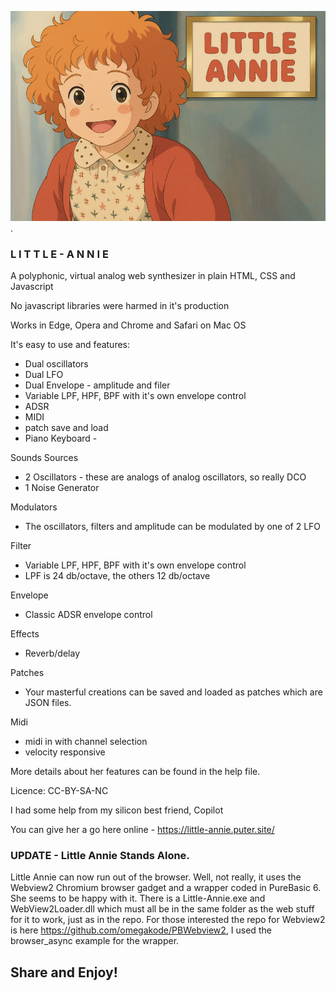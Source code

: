 
![Example Image](little-annie.jpg).

### L I T T L E -  A N N I E

A polyphonic, virtual analog web synthesizer in plain HTML, CSS and Javascript

No javascript libraries were harmed in it's production

Works in Edge, Opera and Chrome and Safari on Mac OS

It's easy to use and features: 
- Dual oscillators 
- Dual LFO
- Dual Envelope - amplitude and filer 
- Variable LPF, HPF, BPF with it's own envelope control
- ADSR
- MIDI
- patch save and load 
- Piano Keyboard - 


Sounds Sources

- 2 Oscillators - these are analogs of analog oscillators, so really DCO
- 1 Noise Generator

Modulators

- The oscillators, filters and amplitude can be modulated by one of 2 LFO

Filter

- Variable LPF, HPF, BPF with it's own envelope control
- LPF is 24 db/octave, the others 12 db/octave

Envelope

- Classic ADSR envelope control

Effects
- Reverb/delay

Patches
- Your masterful creations can be saved and loaded as patches which are JSON files.

Midi
- midi in with channel selection
- velocity responsive

More details about her features can be found in the help file. 
 
Licence: CC-BY-SA-NC

I had some help from my silicon best friend, Copilot

You can give her a go here online - https://little-annie.puter.site/


### UPDATE - Little Annie Stands Alone.

Little Annie can now run out of the browser. Well, not really, it uses the Webview2 Chromium browser gadget and a wrapper coded in PureBasic 6. She seems to be happy with it.
There is a Little-Annie.exe and WebView2Loader.dll which must all be in the same folder as the web stuff for it to work, just as in the repo. 
For those interested the repo for Webview2 is here https://github.com/omegakode/PBWebview2, I used the browser_async example for the wrapper.

## Share and Enjoy!


